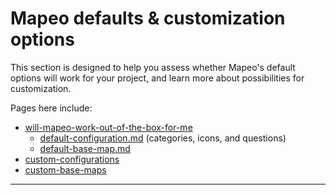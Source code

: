 # Mapeo defaults & customization options

This section is designed to help you assess whether Mapeo's default options will work for your project, and learn more about possibilities for customization.

Pages here include:

* [will-mapeo-work-out-of-the-box-for-me](will-mapeo-work-out-of-the-box-for-me/ "mention")
  * [default-configuration.md](will-mapeo-work-out-of-the-box-for-me/default-configuration.md "mention") (categories, icons, and questions)
  * [default-base-map.md](will-mapeo-work-out-of-the-box-for-me/default-base-map.md "mention")
* [custom-configurations](custom-configurations/ "mention")
* [custom-base-maps](custom-base-maps/ "mention")

****

